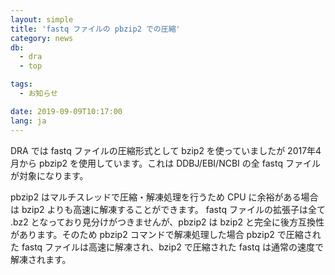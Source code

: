 ```yaml
---
layout: simple
title: 'fastq ファイルの pbzip2 での圧縮'
category: news
db:
  - dra
  - top

tags:
  - お知らせ

date: 2019-09-09T10:17:00
lang: ja
---
```


<p>DRA では fastq ファイルの圧縮形式として bzip2 を使っていましたが 2017年4月から pbzip2 を使用しています。これは DDBJ/EBI/NCBI の全 fastq ファイルが対象になります。</p>

<p>pbzip2 はマルチスレッドで圧縮・解凍処理を行うため CPU に余裕がある場合は bzip2 よりも高速に解凍することができます。
    fastq ファイルの拡張子は全て .bz2 となっており見分けがつきませんが、pbzip2 は bzip2 と完全に後方互換性があります。そのため pbzip2 コマンドで解凍処理した場合 pbzip2 で圧縮された fastq ファイルは高速に解凍され、bzip2 で圧縮された fastq は通常の速度で解凍されます。</p>

